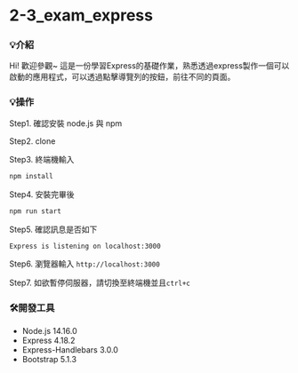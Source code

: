 # 2-3_exam_express
### 💡介紹
Hi! 歡迎參觀~
這是一份學習Express的基礎作業，熟悉透過express製作一個可以啟動的應用程式，可以透過點擊導覽列的按鈕，前往不同的頁面。

### 💡操作
Step1. 確認安裝 node.js 與 npm

Step2. clone

Step3. 終端機輸入
```bash
npm install
```
Step4. 安裝完畢後
```bash
npm run start
```
Step5. 確認訊息是否如下
```bash
Express is listening on localhost:3000
```
Step6. 瀏覽器輸入
  `http://localhost:3000`
  
Step7. 如欲暫停伺服器，請切換至終端機並且`ctrl+c`


### 🛠️開發工具
- Node.js 14.16.0
- Express 4.18.2
- Express-Handlebars 3.0.0
- Bootstrap 5.1.3
